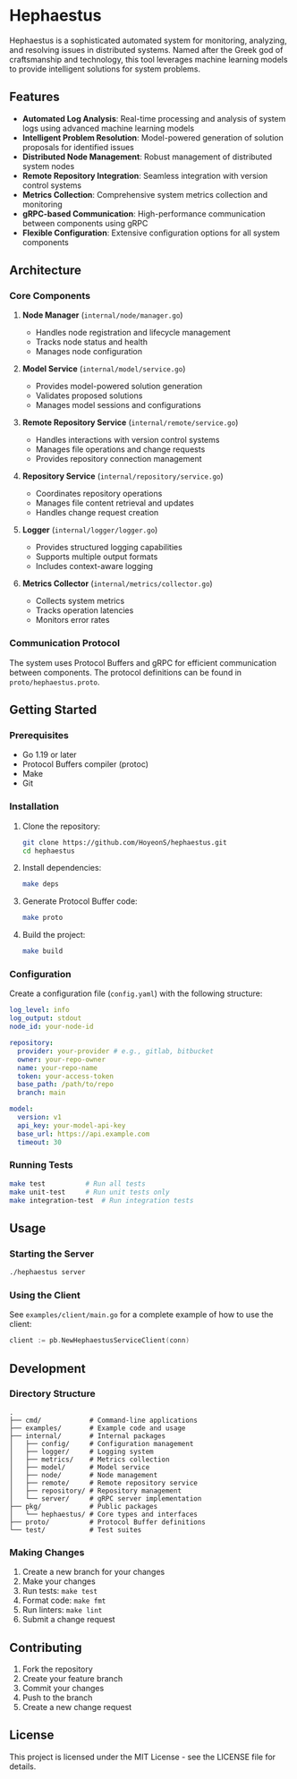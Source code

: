 # Hephaestus

Hephaestus is a sophisticated automated system for monitoring, analyzing, and resolving issues in distributed systems. Named after the Greek god of craftsmanship and technology, this tool leverages machine learning models to provide intelligent solutions for system problems.

## Features

- **Automated Log Analysis**: Real-time processing and analysis of system logs using advanced machine learning models
- **Intelligent Problem Resolution**: Model-powered generation of solution proposals for identified issues
- **Distributed Node Management**: Robust management of distributed system nodes
- **Remote Repository Integration**: Seamless integration with version control systems
- **Metrics Collection**: Comprehensive system metrics collection and monitoring
- **gRPC-based Communication**: High-performance communication between components using gRPC
- **Flexible Configuration**: Extensive configuration options for all system components

## Architecture

### Core Components

1. **Node Manager** (`internal/node/manager.go`)
   - Handles node registration and lifecycle management
   - Tracks node status and health
   - Manages node configuration

2. **Model Service** (`internal/model/service.go`)
   - Provides model-powered solution generation
   - Validates proposed solutions
   - Manages model sessions and configurations

3. **Remote Repository Service** (`internal/remote/service.go`)
   - Handles interactions with version control systems
   - Manages file operations and change requests
   - Provides repository connection management

4. **Repository Service** (`internal/repository/service.go`)
   - Coordinates repository operations
   - Manages file content retrieval and updates
   - Handles change request creation

5. **Logger** (`internal/logger/logger.go`)
   - Provides structured logging capabilities
   - Supports multiple output formats
   - Includes context-aware logging

6. **Metrics Collector** (`internal/metrics/collector.go`)
   - Collects system metrics
   - Tracks operation latencies
   - Monitors error rates

### Communication Protocol

The system uses Protocol Buffers and gRPC for efficient communication between components. The protocol definitions can be found in `proto/hephaestus.proto`.

## Getting Started

### Prerequisites

- Go 1.19 or later
- Protocol Buffers compiler (protoc)
- Make
- Git

### Installation

1. Clone the repository:
   ```bash
   git clone https://github.com/HoyeonS/hephaestus.git
   cd hephaestus
   ```

2. Install dependencies:
   ```bash
   make deps
   ```

3. Generate Protocol Buffer code:
   ```bash
   make proto
   ```

4. Build the project:
   ```bash
   make build
   ```

### Configuration

Create a configuration file (`config.yaml`) with the following structure:

```yaml
log_level: info
log_output: stdout
node_id: your-node-id

repository:
  provider: your-provider # e.g., gitlab, bitbucket
  owner: your-repo-owner
  name: your-repo-name
  token: your-access-token
  base_path: /path/to/repo
  branch: main

model:
  version: v1
  api_key: your-model-api-key
  base_url: https://api.example.com
  timeout: 30
```

### Running Tests

```bash
make test          # Run all tests
make unit-test     # Run unit tests only
make integration-test  # Run integration tests
```

## Usage

### Starting the Server

```bash
./hephaestus server
```

### Using the Client

See `examples/client/main.go` for a complete example of how to use the client:

```go
client := pb.NewHephaestusServiceClient(conn)
```

## Development

### Directory Structure

```
.
├── cmd/            # Command-line applications
├── examples/       # Example code and usage
├── internal/       # Internal packages
│   ├── config/     # Configuration management
│   ├── logger/     # Logging system
│   ├── metrics/    # Metrics collection
│   ├── model/      # Model service
│   ├── node/       # Node management
│   ├── remote/     # Remote repository service
│   ├── repository/ # Repository management
│   └── server/     # gRPC server implementation
├── pkg/            # Public packages
│   └── hephaestus/ # Core types and interfaces
├── proto/          # Protocol Buffer definitions
└── test/           # Test suites
```

### Making Changes

1. Create a new branch for your changes
2. Make your changes
3. Run tests: `make test`
4. Format code: `make fmt`
5. Run linters: `make lint`
6. Submit a change request

## Contributing

1. Fork the repository
2. Create your feature branch
3. Commit your changes
4. Push to the branch
5. Create a new change request

## License

This project is licensed under the MIT License - see the LICENSE file for details. 